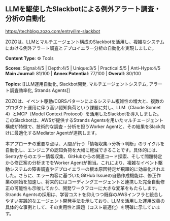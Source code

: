 ## LLMを駆使したSlackbotによる例外アラート調査・分析の自動化

https://techblog.zozo.com/entry/llm-slackbot

ZOZOは、LLMとマルチエージェント構成のSlackbotを活用し、複雑なシステムにおける例外アラート調査とデプロイエラー分析の自動化を実現しました。

**Content Type**: ⚙️ Tools

**Scores**: Signal:4/5 | Depth:4/5 | Unique:3/5 | Practical:5/5 | Anti-Hype:4/5
**Main Journal**: 81/100 | **Annex Potential**: 77/100 | **Overall**: 80/100

**Topics**: [[LLM運用自動化, Slackbot開発, マルチエージェントシステム, アラート調査効率化, Strands Agents]]

ZOZOは、イベント駆動/CQRSパターンによるシステム複雑性の増大と、複数のプロダクト運用に伴う高い認知負荷という課題に対し、LLM（Claude Sonnet 4）とMCP（Model Context Protocol）を活用したSlackbotを導入しました。このSlackbotは、AWSが提供するStrands Agentsを用いたマルチエージェント構成が特徴で、技術的な調査・分析を担うWorker Agentと、その結果をSlack向けに最適化するMediator Agentが連携します。

本アプローチの重要な点は、人間が行う「情報収集→分析→判断」のサイクルを自動化し、エンジニアの認知負荷を大幅に軽減できることです。具体的には、Sentryからのエラー情報収集、GitHubからの関連コード探索、そして問題特定から修正案の分析までをWorker Agentが担当。これにより、複雑なイベント駆動システムの障害調査やデプロイエラーの根本原因特定が飛躍的に効率化されました。さらに、エラー内容に基づいたGitHub Issueの自動作成機能は、修正作業の開始を加速し、将来的にはコーディングエージェントと連携した完全自動修正の可能性も示唆しており、開発ワークフローに大きな変革をもたらします。Strands Agentsの採用は、学習コストを抑えつつ既存のAWSインフラと統合しやすい実践的なエージェント開発手法を示しており、LLMを活用した運用改善の具体的な事例として、その実用性と課題（コスト最適化）を明確に示しています。